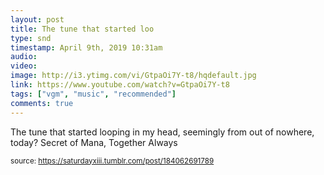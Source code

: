 ```yaml
---
layout: post
title: The tune that started loo
type: snd
timestamp: April 9th, 2019 10:31am
audio: 
video: 
image: http://i3.ytimg.com/vi/GtpaOi7Y-t8/hqdefault.jpg
link: https://www.youtube.com/watch?v=GtpaOi7Y-t8
tags: ["vgm", "music", "recommended"]
comments: true
---
```

    
The tune that started looping in my head, seemingly from out of nowhere, today?
Secret of Mana, Together Always
 
  
<small>source: https://saturdayxiii.tumblr.com/post/184062691789</small>